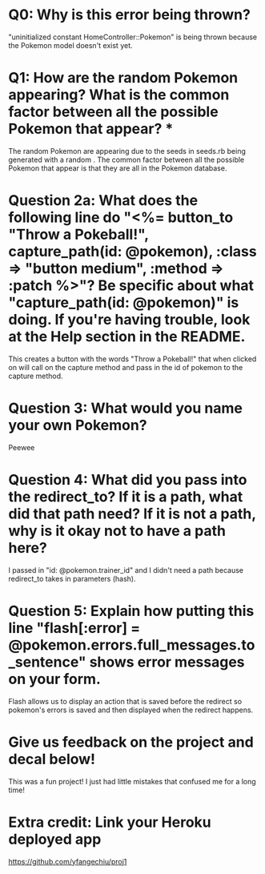 # Q0: Why is this error being thrown?
"uninitialized constant HomeController::Pokemon" is being thrown because the Pokemon model doesn't exist yet.

# Q1: How are the random Pokemon appearing? What is the common factor between all the possible Pokemon that appear? *
The random Pokemon are appearing due to the seeds in seeds.rb being generated with a random . The common factor between all the possible Pokemon that appear is that they are all in the Pokemon database.

# Question 2a: What does the following line do "<%= button_to "Throw a Pokeball!", capture_path(id: @pokemon), :class => "button medium", :method => :patch %>"? Be specific about what "capture_path(id: @pokemon)" is doing. If you're having trouble, look at the Help section in the README.

This creates a button with the words "Throw a Pokeball!" that when clicked on will call on the capture method and pass in the id of pokemon to the capture method.

# Question 3: What would you name your own Pokemon?
Peewee

# Question 4: What did you pass into the redirect_to? If it is a path, what did that path need? If it is not a path, why is it okay not to have a path here?
I passed in "id: @pokemon.trainer_id" and I didn't need a path because redirect_to takes in parameters (hash).

# Question 5: Explain how putting this line "flash[:error] = @pokemon.errors.full_messages.to_sentence" shows error messages on your form.
Flash allows us to display an action that is saved before the redirect so pokemon's errors is saved and then displayed when the redirect happens.

# Give us feedback on the project and decal below!
This was a fun project! I just had little mistakes that confused me for a long time!

# Extra credit: Link your Heroku deployed app


https://github.com/yfangechiu/proj1